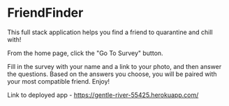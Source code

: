 # FriendFinder

This full stack application helps you find a friend to quarantine and chill with!

From the home page, click the "Go To Survey" button.  

Fill in the survey with your name and a link to your photo, and then answer the questions.  Based on the answers you choose, you will be paired with your most compatible friend.  Enjoy!

Link to deployed app - https://gentle-river-55425.herokuapp.com/